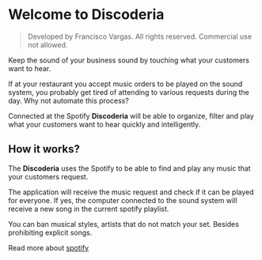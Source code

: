 # Welcome to Discoderia
> Developed by Francisco Vargas.
All rights reserved. Commercial use not allowed.
> 
Keep the sound of your business sound by touching what your customers want to hear. 

If at your restaurant you accept music orders to be played on the sound system, you probably get tired of attending to various requests during the day. Why not automate this process?

Connected at the Spotify **Discoderia** will be able to organize, filter and play what your customers want to hear quickly and intelligently.

## How it works?
The **Discoderia** uses the Spotify to be able to find and play any music that your customers request. 

The application will receive the music request and check if it can be played for everyone. If yes, the computer connected to the sound system will receive a new song in the current spotify playlist.

You can ban musical styles, artists that do not match your set. Besides prohibiting explicit songs.

Read more about  [spotify](https://spotify.com)
